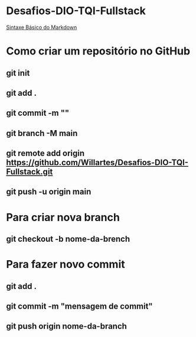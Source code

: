# Desafios-DIO-TQI-Fullstack

[Sintaxe Básico do Markdown](https://www.markdownguide.org/basic-syntax/)

# Como criar um repositório no GitHub

## git init
## git add .

## git commit -m ""

## git branch -M main

## git remote add origin https://github.com/Willartes/Desafios-DIO-TQI-Fullstack.git

## git push -u origin main

# Para criar nova branch

## git checkout -b nome-da-brench

# Para fazer novo commit
## git add .
## git commit -m "mensagem de commit"
## git push origin nome-da-branch
